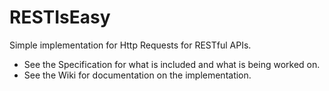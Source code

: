 # RESTIsEasy
Simple implementation for Http Requests for RESTful APIs.

* See the Specification for what is included and what is being worked on.
* See the Wiki for documentation on the implementation.
